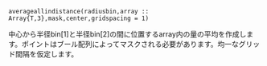 ```
averageallindistance(radiusbin,array :: Array{T,3},mask,center,gridspacing = 1)
```

中心から半径bin[1]と半径bin[2]の間に位置するarray内の量の平均を作成します。ポイントはブール配列によってマスクされる必要があります。均一なグリッド間隔を仮定します。
